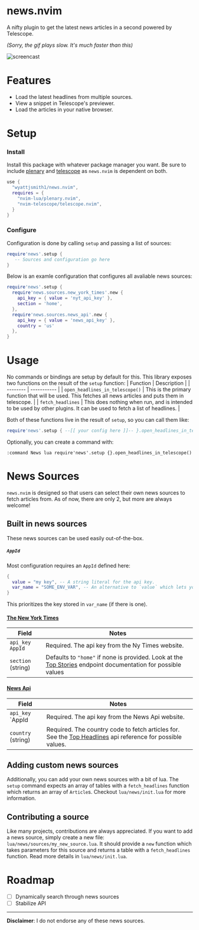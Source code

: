 # news.nvim
A nifty plugin to get the latest news articles in a second powered by Telescope.

_(Sorry, the gif plays slow. It's much faster than this)_

![screencast](https://github.com/wyattjsmith1/news.nvim/blob/main/assets/screenrecording.gif)

# Features
- Load the latest headlines from multiple sources.
- View a snippet in Telescope's previewer.
- Load the articles in your native browser.

# Setup
### Install
Install this package with whatever package manager you want. Be sure to include [plenary](https://github.com/nvim-lua/plenary.nvim) and [telescope](https://github.com/nvim-telescope/telescope.nvim) as `news.nvim` is dependent on both.
```lua
use {
  "wyattjsmith1/news.nvim",
  requires = {
    "nvim-lua/plenary.nvim",
    "nvim-telescope/telescope.nvim",
  }
}
```

### Configure
Configuration is done by calling `setup` and passing a list of sources:
```lua
require'news'.setup {
   -- Sources and configuration go here
}
```

Below is an examle configuration that configures all avaliable news sources:
```lua
require'news'.setup {
  require'news.sources.new_york_times'.new {
    api_key = { value = 'nyt_api_key' },
    section = 'home',
  },
  require'news.sources.news_api'.new {
    api_key = { value = 'news_api_key' },
    country = 'us'
  },
}
```

# Usage
No commands or bindings are setup by default for this. This library exposes two functions on the result of the `setup` function:
| Function | Description |
| -------- | ----------- |
| `open_headlines_in_telescope()` | This is the primary function that will be used. This fetches all news articles and puts them in telescope. |
| `fetch_headlines` | This does nothing when run, and is intended to be used by other plugins. It can be used to fetch a list of headlines. |

Both of these functions live in the result of `setup`, so you can call them like:
```lua
require'news'.setup { --[[ your config here ]]-- }.open_headlines_in_telescope()
```

Optionally, you can create a command with:
```vimscript
:command News lua require'news'.setup {}.open_headlines_in_telescope()
```

# News Sources
`news.nvim` is designed so that users can select their own news sources to fetch articles from. As of now, there are only 2, but more are always welcome!

## Built in news sources
These news sources can be used easily out-of-the-box. 

##### `AppId`
Most configuration requires an `AppId` defined here:
```lua
{
  value = "my key", -- A string literal for the api key.
  var_name = "SOME_ENV_VAR", -- An alternative to `value` which lets you store your key in an environment variable.
}
```
This prioritizes the key stored in `var_name` (if there is one).

#### [The New York Times](https://developer.nytimes.com/apis)
| Field | Notes |
| ----- | ----- |
| `api_key` `AppId` | Required. The api key from the Ny Times website. |
| `section` (string) | Defaults to `"home"` if none is provided. Look at the [Top Stories](https://developer.nytimes.com/docs/top-stories-product/1/routes/%7Bsection%7D.json/get) endpoint documentation for possible values |

#### [News Api](https://newsapi.org/)
| Field | Notes |
| ----- | ----- |
| `api_key` `AppId | Required. The api key from the News Api website. |
| `country` (string) | Required. The country code to fetch articles for. See the [Top Headlines](https://newsapi.org/docs/endpoints/top-headlines) api reference for possible values.


## Adding custom news sources
Additionally, you can add your own news sources with a bit of lua. The `setup` command expects an array of tables with a `fetch_headlines` function which returns an array of `Article`s. Checkout `lua/news/init.lua` for more information.

## Contributing a source
Like many projects, contributions are always appreciated. If you want to add a news source, simply create a new file: `lua/news/sources/my_new_source.lua`. It should provide a `new` function which takes parameters for this source and returns a table with a `fetch_headlines` function. Read more details in `lua/news/init.lua`. 

# Roadmap
- [ ] Dynamically search through news sources
- [ ] Stabilize API

---

**Disclaimer**: I do not endorse any of these news sources.
